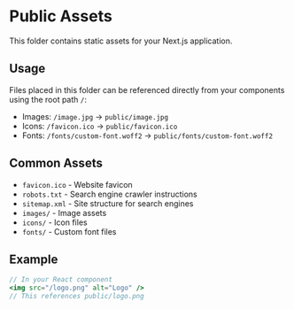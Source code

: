 # Public Assets

This folder contains static assets for your Next.js application.

## Usage

Files placed in this folder can be referenced directly from your components using the root path `/`:

- Images: `/image.jpg` → `public/image.jpg`
- Icons: `/favicon.ico` → `public/favicon.ico`
- Fonts: `/fonts/custom-font.woff2` → `public/fonts/custom-font.woff2`

## Common Assets

- `favicon.ico` - Website favicon
- `robots.txt` - Search engine crawler instructions
- `sitemap.xml` - Site structure for search engines
- `images/` - Image assets
- `icons/` - Icon files
- `fonts/` - Custom font files

## Example

```jsx
// In your React component
<img src="/logo.png" alt="Logo" />
// This references public/logo.png
```
